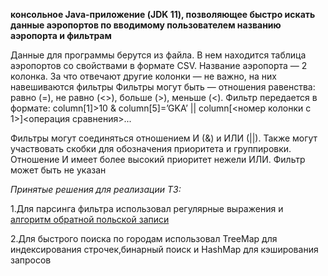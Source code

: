 **консольное Java-приложение (JDK 11), позволяющее быстро искать
данные аэропортов по вводимому пользователем названию аэропорта и фильтрам**

Данные для программы берутся из файла. В нем находится таблица аэропортов
со свойствами в формате CSV. Название аэропорта — 2 колонка. За что отвечают другие
колонки — не важно, на них навешиваются фильтры
Фильтры могут быть — отношения равенства: равно (=), не равно (<>), больше (>), меньше (<).
Фильтр передается в формате:
column[1]>10 & column[5]=’GKA’ || column[<номер колонки с 1>]<операция сравнения>...

Фильтры могут соединяться отношением И (&) и ИЛИ (||). Также могут участвовать скобки для
обозначения приоритета и группировки. Отношение И имеет более высокий приоритет
нежели ИЛИ. Фильтр может быть не указан

*Принятые решения для реализации ТЗ:*

1.Для парсинга фильтра использовал регулярные выражения и [алгоритм обратной польской записи](https://ru.wikipedia.org/wiki/Обратная_польская_запись)

2.Для быстрого поиска по городам использовал TreeMap для индексирования строчек,бинарный поиск и HashMap для кэширования запросов
